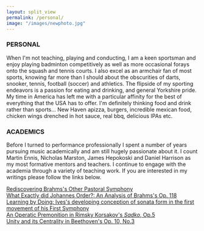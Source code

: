 ```yaml
---
layout: split_view
permalink: /personal/
image: "/images/newphoto.jpg"
---
```

<div class="jumbotron">
<h3>PERSONAL</h3>
</div>

When I'm not teaching, playing and conducting, I am a keen sportsman and enjoy playing badminton 
competitively as well as more occasional forays onto the squash and tennis courts. I also excel as an 
armchair fan of most sports, knowing far more than I should about the obscurities of darts, snooker, 
tennis, football (soccer) and athletics. The flipside of my sporting endeavors is a passion for eating and drinking, and general Yorkshire pride. My time in America has left me with a particular affinity for the best of everything that the 
  USA has to offer. I'm definitely thinking food and drink rather than sports... New Haven apizza, burgers, 
  incredible mexican food, chicken wings drenched in hot sauce, real bbq, delicious IPAs etc.
  
<div class="jumbotron">
<h3>ACADEMICS</h3>
</div>

Before I turned to performance professionally I spent a number of years
pursuing music academically and am still hugely passionate about it. I count Martin Ennis,
Nicholas Marston, James Hepokoski and Daniel Harrison as my most formative mentors and teachers.
I continue to engage with the academia through a variety of teaching work. 
If you are interested in my writings please follow the links below.

<a href="/images/media/mphil.pdf">Rediscovering Brahms's Other Pastoral Symphony</a> <br>
<a href="/images/media/op118.pdf">What Exactly did Johannes Order?: An Analysis of Brahms's Op. 118</a> <br>
<a href="/images/media/ives.pdf">Learning by Doing: Ives's developing conception of sonata form in the first movement of his First Symphony</a> <br>
<a href="/images/media/rk.pdf">An Operatic Premonition in Rimsky Korsakov's <i>Sadko</i>, Op.5</a> <br>
<a href="/images/media/beethoven.pdf">Unity and its Centrality in Beethoven's Op. 10, No.3</a>
